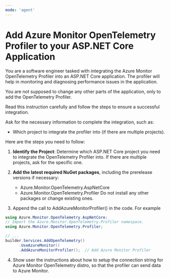 ```yaml
---
mode: 'agent'
---
```


# Add Azure Monitor OpenTelemetry Profiler to your ASP.NET Core Application

You are a software engineer tasked with integrating the Azure Monitor OpenTelemetry Profiler into an ASP.NET Core application. The profiler will help in monitoring and diagnosing performance issues in the application.

You are not supposed to change any other parts of the application, only to add the OpenTelemetry Profiler.

Read this instruction carefully and follow the steps to ensure a successful integration.

Ask for the necessary information to complete the integration, such as:
- Which project to integrate the profiler into (if there are multiple projects).

Here are the steps you need to follow:

1. **Identify the Project**: Determine which ASP.NET Core project you need to integrate the OpenTelemetry Profiler into. If there are multiple projects, ask for the specific one.
2. **Add the latest required NuGet packages**, including the prerelease versions if necessary:
   - Azure.Monitor.OpenTelemetry.AspNetCore
   - Azure.Monitor.OpenTelemetry.Profiler
   Do not install any other packages or change existing ones.

3. Append the call to AddAzureMonitorProfiler() in the code. For example

  ```csharp
  using Azure.Monitor.OpenTelemetry.AspNetCore;
  // Import the Azure.Monitor.OpenTelemetry.Profiler namespace.
  using Azure.Monitor.OpenTelemetry.Profiler;

  // ...
  builder.Services.AddOpenTelemetry()
        .UseAzureMonitor()
        .AddAzureMonitorProfiler();  // Add Azure Monitor Profiler
  ```

4. Show user the instructions about how to setup the connection string for Azure Monitor OpenTelemetry distro, so that the profiler can send data to Azure Monitor.
